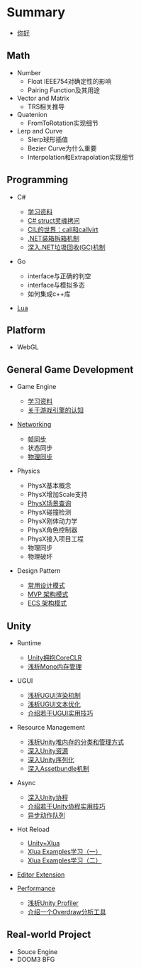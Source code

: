 # Summary

* [你好](README.md)

## Math
* Number
    * Float IEEE754对确定性的影响
    * Pairing Function及其用途
* Vector and Matrix
    * TRS相关推导
* Quatenion
    * FromToRotation实现细节
* Lerp and Curve
    * Slerp球形插值
    * Bezier Curve为什么重要
    * Interpolation和Extrapolation实现细节

## Programming
* C#
  * [学习资料](DotNet/Readme.md)
  * [C# struct灵魂拷问](DotNet/dotNetStructQuestions.md)
  * [CIL的世界：call和callvirt](https://github.com/stakx/ecma-335/blob/master/docs/i.12.1.6.2.4-calling-methods.md)
  * [.NET装箱拆箱机制](DotNet/dotNetBoxing.md)
  * [深入.NET垃圾回收(GC)机制](DotNet/dotNetGC.md)

* Go
    * interface与正确的判空
    * interface与模拟多态
    * 如何集成c++库

* [Lua](Lua/LuaNotes.md)

## Platform
* WebGL

## General Game Development

* Game Engine
    * [学习资料](GameEngine/GameEngineLearningMaterial.md)
    * [关于游戏引擎的认知](GameEngine/AboutGameEngine.md)

* [Networking](GamePlay/Network/README.md)
    * [帧同步](GamePlay/Network/FrameLockStepSync.md)
    * 状态同步
    * [物理同步](GamePlay/Network/NetworkedPhysics/IntroOfNetworkedPhysics.md)

* Physics
    * PhysX基本概念
    * PhysX增加Scale支持
    * [PhysX场景查询](GameEngine/Physics/PhysXSceneQuery.md)
    * PhysX碰撞检测
    * PhysX刚体动力学
    * PhysX角色控制器
    * PhysX接入项目工程
    * 物理同步
    * 物理破坏

* Design Pattern
    * [常用设计模式](GamePlay/Pattern/CommonPatternsCollection.md)
    * [MVP 架构模式](GamePlay/Pattern/MVP.md)
    * [ECS 架构模式](GamePlay/Pattern/ECS.md)

## Unity
* Runtime
    * [Unity拥抱CoreCLR](GamePlay/Unity/Runtime/MonoOrCLR.md)
    * [浅析Mono内存管理](GamePlay/Unity/Runtime/DiveIntoMonoMemory.md)

* UGUI
    * [浅析UGUI渲染机制](GamePlay/Unity/UGUI/UGUIRenderSystem.md)
    * [浅析UGUI文本优化](GamePlay/Unity/UGUI/UGUIOptimization_TextFont.md)
    * [介绍若干UGUI实用技巧](GamePlay/Unity/UGUI/UGUITipsOnHowTo.md)

* Resource Management
    * [浅析Unity堆内存的分类和管理方式](GamePlay/Unity/Asset/README.md)
    * [深入Unity资源](GamePlay/Unity/Asset/DiveIntoUnityAsset.md)
    * [深入Unity序列化](GamePlay/Unity/Asset/DiveIntoUnitySerialization.md)
    * [深入Assetbundle机制](GamePlay/Unity/Asset/DiveIntoAssetBundle.md)

* Async
    * [深入Unity协程](GamePlay/Unity/Coroutine/DiveIntoUnityCoroutine.md)
    * [介绍若干Unity协程实用技巧](GamePlay/Unity/Coroutine/CodeHappilyWithUnityCoroutine.md)
    * [异步动作队列](GamePlay/Unity/Coroutine/CreateUsefulActionSequence.md)

* Hot Reload
    * [Unity+Xlua](Lua/Xlua/CodeHappierWithXlua.md)
    * [Xlua Examples学习（一）](Lua/Xlua/XluaExampleNotes.md)
    * [Xlua Examples学习（二）](Lua/Xlua/XluaExampleNotes02.md)

* [Editor Extension](GamePlay/Unity/EditorExtension/README.md)

* [Performance](GamePlay/Unity/PerformanceOptimizition/README.md)
    * [浅析Unity Profiler](GamePlay/Unity/PerformanceOptimizition/HowToUseProfilerCorrectly.md)
    * [介绍一个Overdraw分析工具](GamePlay/Unity/PerformanceOptimizition/CreateUsefulOverdrawIndicator.md)

## Real-world Project

* Souce Engine
* DOOM3 BFG